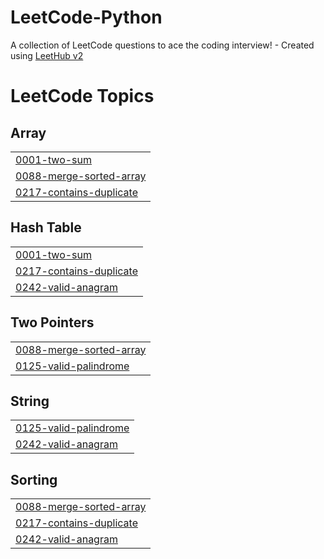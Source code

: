 # LeetCode-Python
A collection of LeetCode questions to ace the coding interview! - Created using [LeetHub v2](https://github.com/arunbhardwaj/LeetHub-2.0)

<!---LeetCode Topics Start-->
# LeetCode Topics
## Array
|  |
| ------- |
| [0001-two-sum](https://github.com/YinTaiWang/LeetCode-Python/tree/master/0001-two-sum) |
| [0088-merge-sorted-array](https://github.com/YinTaiWang/LeetCode-Python/tree/master/0088-merge-sorted-array) |
| [0217-contains-duplicate](https://github.com/YinTaiWang/LeetCode-Python/tree/master/0217-contains-duplicate) |
## Hash Table
|  |
| ------- |
| [0001-two-sum](https://github.com/YinTaiWang/LeetCode-Python/tree/master/0001-two-sum) |
| [0217-contains-duplicate](https://github.com/YinTaiWang/LeetCode-Python/tree/master/0217-contains-duplicate) |
| [0242-valid-anagram](https://github.com/YinTaiWang/LeetCode-Python/tree/master/0242-valid-anagram) |
## Two Pointers
|  |
| ------- |
| [0088-merge-sorted-array](https://github.com/YinTaiWang/LeetCode-Python/tree/master/0088-merge-sorted-array) |
| [0125-valid-palindrome](https://github.com/YinTaiWang/LeetCode-Python/tree/master/0125-valid-palindrome) |
## String
|  |
| ------- |
| [0125-valid-palindrome](https://github.com/YinTaiWang/LeetCode-Python/tree/master/0125-valid-palindrome) |
| [0242-valid-anagram](https://github.com/YinTaiWang/LeetCode-Python/tree/master/0242-valid-anagram) |
## Sorting
|  |
| ------- |
| [0088-merge-sorted-array](https://github.com/YinTaiWang/LeetCode-Python/tree/master/0088-merge-sorted-array) |
| [0217-contains-duplicate](https://github.com/YinTaiWang/LeetCode-Python/tree/master/0217-contains-duplicate) |
| [0242-valid-anagram](https://github.com/YinTaiWang/LeetCode-Python/tree/master/0242-valid-anagram) |
<!---LeetCode Topics End-->